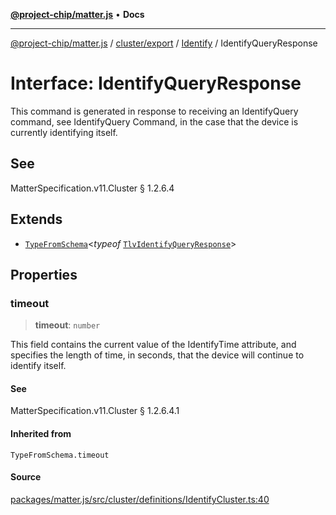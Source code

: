 [**@project-chip/matter.js**](../../../../../README.md) • **Docs**

***

[@project-chip/matter.js](../../../../../modules.md) / [cluster/export](../../../README.md) / [Identify](../README.md) / IdentifyQueryResponse

# Interface: IdentifyQueryResponse

This command is generated in response to receiving an IdentifyQuery command, see IdentifyQuery Command, in the
case that the device is currently identifying itself.

## See

MatterSpecification.v11.Cluster § 1.2.6.4

## Extends

- [`TypeFromSchema`](../../../../../tlv/export/README.md#typefromschemas)\<*typeof* [`TlvIdentifyQueryResponse`](../README.md#tlvidentifyqueryresponse)\>

## Properties

### timeout

> **timeout**: `number`

This field contains the current value of the IdentifyTime attribute, and specifies the length of time, in
seconds, that the device will continue to identify itself.

#### See

MatterSpecification.v11.Cluster § 1.2.6.4.1

#### Inherited from

`TypeFromSchema.timeout`

#### Source

[packages/matter.js/src/cluster/definitions/IdentifyCluster.ts:40](https://github.com/project-chip/matter.js/blob/7a8cbb56b87d4ccf34bec5a9a95ab40a1711324f/packages/matter.js/src/cluster/definitions/IdentifyCluster.ts#L40)
